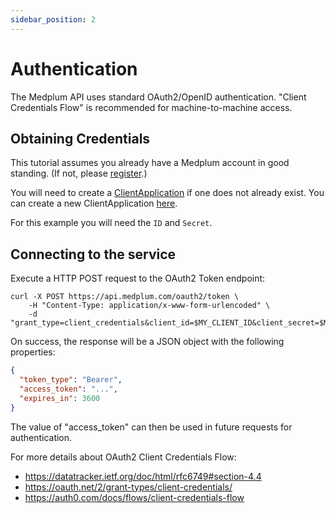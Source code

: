 ```yaml
---
sidebar_position: 2
---
```


# Authentication

The Medplum API uses standard OAuth2/OpenID authentication. "Client Credentials Flow" is recommended for machine-to-machine access.

## Obtaining Credentials

This tutorial assumes you already have a Medplum account in good standing. (If not, please [register](https://app.medplum.com/register).)

You will need to create a [ClientApplication](https://app.medplum.com/ClientApplication) if one does not already exist. You can create a new ClientApplication [here](https://app.medplum.com/admin/project/client).

For this example you will need the `ID` and `Secret`.

## Connecting to the service

Execute a HTTP POST request to the OAuth2 Token endpoint:

```curl
curl -X POST https://api.medplum.com/oauth2/token \
    -H "Content-Type: application/x-www-form-urlencoded" \
    -d "grant_type=client_credentials&client_id=$MY_CLIENT_ID&client_secret=$MY_CLIENT_SECRET"
```

On success, the response will be a JSON object with the following properties:

```json
{
  "token_type": "Bearer",
  "access_token": "...",
  "expires_in": 3600
}
```

The value of "access_token" can then be used in future requests for authentication.

For more details about OAuth2 Client Credentials Flow:

- https://datatracker.ietf.org/doc/html/rfc6749#section-4.4
- https://oauth.net/2/grant-types/client-credentials/
- https://auth0.com/docs/flows/client-credentials-flow
